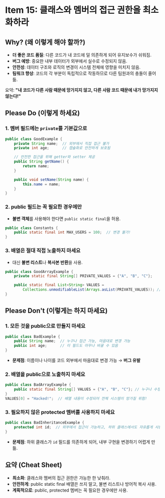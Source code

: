 # Item 15: 클래스와 멤버의 접근 권한을 최소화하라

## Why? (왜 이렇게 해야 할까?)

- **더 좋은 코드 품질**: 다른 코드가 내 코드에 덜 의존하게 되어 유지보수가 쉬워짐.  
- **버그 예방**: 중요한 내부 데이터가 외부에서 실수로 수정되지 않음.  
- **안전성**: 데이터 구조와 로직의 변경이 시스템 전체에 영향을 미치지 않음.  
- **팀워크 향상**: 코드의 각 부분이 독립적으로 작동하므로 다른 팀원과의 충돌이 줄어듦.  

요약: **"내 코드가 다른 사람 때문에 망가지지 않고, 다른 사람 코드 때문에 내가 망가지지 않는다!"**


## Please Do (이렇게 하세요)  

### 1. **멤버 필드에는 `private`를 기본값으로**  
```java
public class GoodExample {
    private String name;  // 외부에서 직접 접근 불가
    private int age;      // 캡슐화로 안전하게 보호됨

    // 안전한 접근을 위해 getter와 setter 제공
    public String getName() {
        return name;
    }

    public void setName(String name) {
        this.name = name;
    }
}
```

### 2. **public 필드는 꼭 필요한 경우에만**  
- **불변 객체**를 사용해야 한다면 `public static final`을 허용.  
```java
public class Constants {
    public static final int MAX_USERS = 100;  // 변경 불가!
}
```

### 3. **배열은 절대 직접 노출하지 마세요**  
- 대신 **불변 리스트**나 **복사본 반환**을 사용.  
```java
public class GoodArrayExample {
    private static final String[] PRIVATE_VALUES = {"A", "B", "C"};

    public static final List<String> VALUES = 
        Collections.unmodifiableList(Arrays.asList(PRIVATE_VALUES)); // 불변 리스트로 노출
}
```

## Please Don't (이렇게는 하지 마세요)  

### 1. **모든 것을 public으로 만들지 마세요**  
```java
public class BadExample {
    public String name;  // 누구나 접근 가능, 마음대로 변경 가능
    public int age;      // 이 필드도 아무나 바꿀 수 있음
}
```
- **문제점**: 이름이나 나이를 코드 외부에서 마음대로 변경 가능 → **버그 유발**


### 2. **배열을 public으로 노출하지 마세요**  
```java
public class BadArrayExample {
    public static final String[] VALUES = {"A", "B", "C"}; // 누구나 수정 가능!
}
VALUES[0] = "Hacked!";  // 배열 내용이 수정되어 전체 시스템이 망가질 위험!
```


### 3. **필요하지 않은 protected 멤버를 사용하지 마세요**  
```java
public class BadInheritanceExample {
    protected int id;  // 외부에서 접근이 가능하고, 하위 클래스에서도 자유롭게 사용 가능
}
```
- **문제점**: 하위 클래스가 `id` 필드를 의존하게 되어, 내부 구현을 변경하기 어렵게 만듦.  


## 요약 (Cheat Sheet)

- **최소화**: 클래스와 멤버의 접근 권한은 가능한 한 낮춰라.  
- **안전하게**: public static final 배열은 쓰지 말고, 불변 리스트나 방어적 복사 사용.  
- **계획적으로**: public, protected 멤버는 꼭 필요한 경우에만 사용.  



